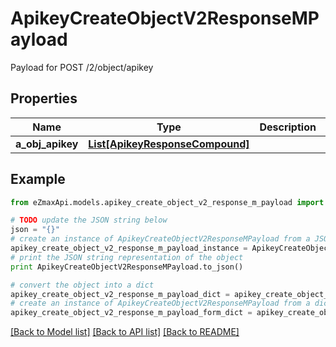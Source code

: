 # ApikeyCreateObjectV2ResponseMPayload

Payload for POST /2/object/apikey

## Properties

Name | Type | Description | Notes
------------ | ------------- | ------------- | -------------
**a_obj_apikey** | [**List[ApikeyResponseCompound]**](ApikeyResponseCompound.md) |  | 

## Example

```python
from eZmaxApi.models.apikey_create_object_v2_response_m_payload import ApikeyCreateObjectV2ResponseMPayload

# TODO update the JSON string below
json = "{}"
# create an instance of ApikeyCreateObjectV2ResponseMPayload from a JSON string
apikey_create_object_v2_response_m_payload_instance = ApikeyCreateObjectV2ResponseMPayload.from_json(json)
# print the JSON string representation of the object
print ApikeyCreateObjectV2ResponseMPayload.to_json()

# convert the object into a dict
apikey_create_object_v2_response_m_payload_dict = apikey_create_object_v2_response_m_payload_instance.to_dict()
# create an instance of ApikeyCreateObjectV2ResponseMPayload from a dict
apikey_create_object_v2_response_m_payload_form_dict = apikey_create_object_v2_response_m_payload.from_dict(apikey_create_object_v2_response_m_payload_dict)
```
[[Back to Model list]](../README.md#documentation-for-models) [[Back to API list]](../README.md#documentation-for-api-endpoints) [[Back to README]](../README.md)


